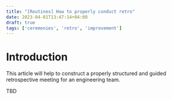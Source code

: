 ```yaml
---
title: "[Routines] How to properly conduct retro"
date: 2023-04-01T13:47:14+04:00
draft: true
tags: ['ceremonies', 'retro', 'improvement']
---
```


# Introduction

This article will help to construct a properly structured and guided retrospective meeting for an engineering team.

TBD
